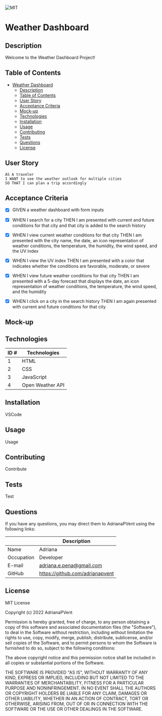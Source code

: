 ![MIT](https://img.shields.io/badge/License-MIT-blue)
# Weather Dashboard

## Description

Welcome to the Weather Dashboard Project!


## Table of Contents

- [Weather Dashboard](#weather-dashboard)
  - [Description](#description)
  - [Table of Contents](#table-of-contents)
  - [User Story](#user-story)
  - [Acceptance Criteria](#acceptance-criteria)
  - [Mock-up](#mock-up)
  - [Technologies](#technologies)
  - [Installation](#installation)
  - [Usage](#usage)
  - [Contributing](#contributing)
  - [Tests](#tests)
  - [Questions](#questions)
  - [License](#license)


## User Story

~~~
AS A traveler
I WANT to see the weather outlook for multiple cities
SO THAT I can plan a trip accordingly
~~~

## Acceptance Criteria

- [x] GIVEN a weather dashboard with form inputs

- [x] WHEN I search for a city
    THEN I am presented with current and future conditions for that city and that city is added to the search history

- [x] WHEN I view current weather conditions for that city
    THEN I am presented with the city name, the date, an icon representation of weather conditions, the temperature, the humidity, the wind speed, and the UV index

- [x] WHEN I view the UV index
    THEN I am presented with a color that indicates whether the conditions are favorable, moderate, or severe

- [x] WHEN I view future weather conditions for that city
    THEN I am presented with a 5-day forecast that displays the date, an icon representation of weather conditions, the temperature, the wind speed, and the humidity

- [x] WHEN I click on a city in the search history
    THEN I am again presented with current and future conditions for that city

## Mock-up








## Technologies
| ID # | Technologies |
| --- | --- |
| 1 | HTML |
| 2 | CSS |
| 3 | JavaScript |
| 4 | Open Weather API |


## Installation

VSCode

## Usage

Usage

## Contributing

Contribute

## Tests

Test

## Questions

If you have any questions, you may direct them to AdrianaPVent using the following links:

| | Description |
| --- | --- |
| Name | Adriana |
| Occupation | Developer |
| E-mail | <adriana.e.pena@gmail.com> |
| GitHub | <https://github.com/adrianapvent> |

## License

MIT License

Copyright (c) 2022 AdrianaPVent

Permission is hereby granted, free of charge, to any person obtaining a copy
of this software and associated documentation files (the "Software"), to deal
in the Software without restriction, including without limitation the rights
to use, copy, modify, merge, publish, distribute, sublicense, and/or sell
copies of the Software, and to permit persons to whom the Software is
furnished to do so, subject to the following conditions:

The above copyright notice and this permission notice shall be included in all
copies or substantial portions of the Software.

THE SOFTWARE IS PROVIDED "AS IS", WITHOUT WARRANTY OF ANY KIND, EXPRESS OR
IMPLIED, INCLUDING BUT NOT LIMITED TO THE WARRANTIES OF MERCHANTABILITY,
FITNESS FOR A PARTICULAR PURPOSE AND NONINFRINGEMENT. IN NO EVENT SHALL THE
AUTHORS OR COPYRIGHT HOLDERS BE LIABLE FOR ANY CLAIM, DAMAGES OR OTHER
LIABILITY, WHETHER IN AN ACTION OF CONTRACT, TORT OR OTHERWISE, ARISING FROM,
OUT OF OR IN CONNECTION WITH THE SOFTWARE OR THE USE OR OTHER DEALINGS IN THE
SOFTWARE.
